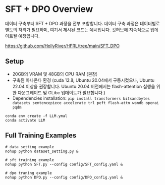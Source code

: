 # SFT + DPO Overview

데이터 구축부터 SFT + DPO 과정을 전부 포함합니다. 데이터 구축 과정은 데이터별로 별도의 처리가 필요하며, 여기서 제시된 코드는 예시입니다. 깃허브에 지속적으로 업데이트될 예정입니다.

https://github.com/HollyRiver/HFRL/tree/main/SFT_DPO

## Setup
* 20GB의 VRAM 및 48GB의 CPU RAM (권장)
* 구축된 아나콘다 환경 (cuda 12.8, Ubuntu 20.04에서 구동시켰으나, Ubuntu 22.04 이상을 권장합니다. Ubuntu 20.04 버전에서는 flash-attention 실행을 위한 다운그레이드 및 GLibc 업데이트가 필요합니다.)
* Dependencies installation: `pip install transformers bitsandbytes datasets sentencepiece accelerate trl peft flash-attn wandb openai pqdm`

```
conda env create -f LLM.ymal
conda activate LLM
```

## Full Training Examples

```
# data setting example
nohup python dataset_setting.py &

# sft training example
nohup python SFT.py --config config/SFT_config.yaml &

# dpo traning example
nohup python DPO.py --config config/DPO_config.yaml &
```